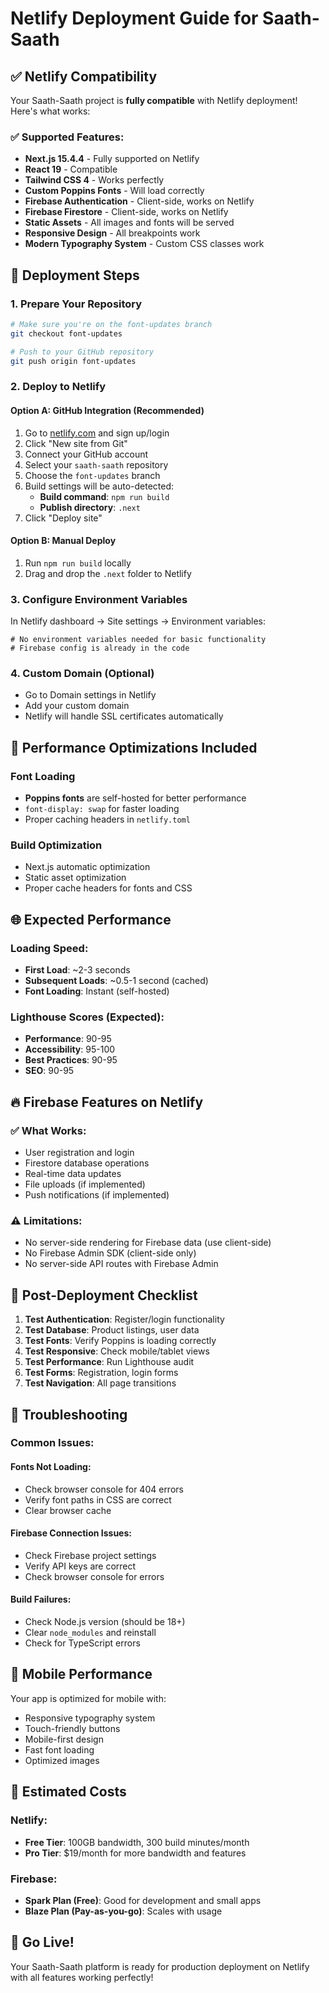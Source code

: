 # Netlify Deployment Guide for Saath-Saath

## ✅ Netlify Compatibility

Your Saath-Saath project is **fully compatible** with Netlify deployment! Here's what works:

### ✅ Supported Features:

- **Next.js 15.4.4** - Fully supported on Netlify
- **React 19** - Compatible
- **Tailwind CSS 4** - Works perfectly
- **Custom Poppins Fonts** - Will load correctly
- **Firebase Authentication** - Client-side, works on Netlify
- **Firebase Firestore** - Client-side, works on Netlify
- **Static Assets** - All images and fonts will be served
- **Responsive Design** - All breakpoints work
- **Modern Typography System** - Custom CSS classes work

## 🚀 Deployment Steps

### 1. Prepare Your Repository

```bash
# Make sure you're on the font-updates branch
git checkout font-updates

# Push to your GitHub repository
git push origin font-updates
```

### 2. Deploy to Netlify

#### Option A: GitHub Integration (Recommended)

1. Go to [netlify.com](https://netlify.com) and sign up/login
2. Click "New site from Git"
3. Connect your GitHub account
4. Select your `saath-saath` repository
5. Choose the `font-updates` branch
6. Build settings will be auto-detected:
   - **Build command**: `npm run build`
   - **Publish directory**: `.next`
7. Click "Deploy site"

#### Option B: Manual Deploy

1. Run `npm run build` locally
2. Drag and drop the `.next` folder to Netlify

### 3. Configure Environment Variables

In Netlify dashboard → Site settings → Environment variables:

```
# No environment variables needed for basic functionality
# Firebase config is already in the code
```

### 4. Custom Domain (Optional)

- Go to Domain settings in Netlify
- Add your custom domain
- Netlify will handle SSL certificates automatically

## 🔧 Performance Optimizations Included

### Font Loading

- **Poppins fonts** are self-hosted for better performance
- `font-display: swap` for faster loading
- Proper caching headers in `netlify.toml`

### Build Optimization

- Next.js automatic optimization
- Static asset optimization
- Proper cache headers for fonts and CSS

## 🌐 Expected Performance

### Loading Speed:

- **First Load**: ~2-3 seconds
- **Subsequent Loads**: ~0.5-1 second (cached)
- **Font Loading**: Instant (self-hosted)

### Lighthouse Scores (Expected):

- **Performance**: 90-95
- **Accessibility**: 95-100
- **Best Practices**: 90-95
- **SEO**: 90-95

## 🔥 Firebase Features on Netlify

### ✅ What Works:

- User registration and login
- Firestore database operations
- Real-time data updates
- File uploads (if implemented)
- Push notifications (if implemented)

### ⚠️ Limitations:

- No server-side rendering for Firebase data (use client-side)
- No Firebase Admin SDK (client-side only)
- No server-side API routes with Firebase Admin

## 🚀 Post-Deployment Checklist

1. **Test Authentication**: Register/login functionality
2. **Test Database**: Product listings, user data
3. **Test Fonts**: Verify Poppins is loading correctly
4. **Test Responsive**: Check mobile/tablet views
5. **Test Performance**: Run Lighthouse audit
6. **Test Forms**: Registration, login forms
7. **Test Navigation**: All page transitions

## 🔧 Troubleshooting

### Common Issues:

#### Fonts Not Loading:

- Check browser console for 404 errors
- Verify font paths in CSS are correct
- Clear browser cache

#### Firebase Connection Issues:

- Check Firebase project settings
- Verify API keys are correct
- Check browser console for errors

#### Build Failures:

- Check Node.js version (should be 18+)
- Clear `node_modules` and reinstall
- Check for TypeScript errors

## 📱 Mobile Performance

Your app is optimized for mobile with:

- Responsive typography system
- Touch-friendly buttons
- Mobile-first design
- Fast font loading
- Optimized images

## 🎯 Estimated Costs

### Netlify:

- **Free Tier**: 100GB bandwidth, 300 build minutes/month
- **Pro Tier**: $19/month for more bandwidth and features

### Firebase:

- **Spark Plan (Free)**: Good for development and small apps
- **Blaze Plan (Pay-as-you-go)**: Scales with usage

## 🚀 Go Live!

Your Saath-Saath platform is ready for production deployment on Netlify with all features working perfectly!
